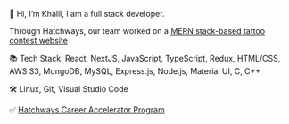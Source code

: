  👋 Hi, I’m Khalil, I am a full stack developer.
 
 Through Hatchways, our team worked on a [MERN stack-based tattoo contest website](https://github.com/hatchways/team-old-fashioned/tree/main)
 
 :books: Tech Stack: React, NextJS, JavaScript, TypeScript, Redux, HTML/CSS, AWS S3, MongoDB, MySQL, Express.js, Node.js, Material UI, C, C++
 
 :hammer_and_wrench: Linux, Git, Visual Studio Code
 
 :white_check_mark: [Hatchways Career Accelerator Program](https://github.com/hatchways/team-old-fashioned/tree/main)
<!---
yliu298/yliu298 is a ✨ special ✨ repository because its `README.md` (this file) appears on your GitHub profile.
You can click the Preview link to take a look at your changes.
--->
